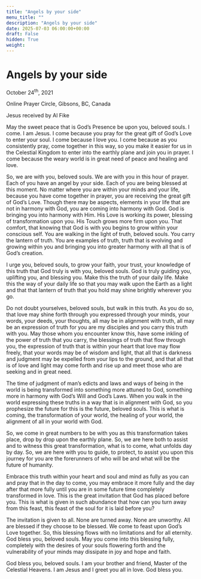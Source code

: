 ```yaml
---
title: "Angels by your side"
menu_title: ""
description: "Angels by your side"
date: 2025-07-03 06:00:00+00:00
draft: False
hidden: True
weight:
---
```

# Angels by your side

October 24<sup>th</sup>, 2021

Online Prayer Circle, Gibsons, BC, Canada

Jesus received by Al Fike

May the sweet peace that is God’s Presence be upon you, beloved souls. I come. I am Jesus. I come because you pray for the great gift of God’s Love to enter your soul. I come because I love you. I come because as you consistently pray, come together in this way, so you make it easier for us in the Celestial Kingdom to enter into the earthly plane and join you in prayer. I come because the weary world is in great need of peace and healing and love.

So, we are with you, beloved souls. We are with you in this hour of prayer. Each of you have an angel by your side. Each of you are being blessed at this moment. No matter where you are within your minds and your life, because you have come together in prayer, you are receiving the great gift of God’s Love. Though there may be aspects, elements in your life that are not in harmony with God, you are coming into harmony with God. God is bringing you into harmony with Him. His Love is working its power, blessing of transformation upon you. His Touch grows more firm upon you. That comfort, that knowing that God is with you begins to grow within your conscious self. You are walking in the light of truth, beloved souls. You carry the lantern of truth. You are examples of truth, truth that is evolving and growing within you and bringing you into greater harmony with all that is of God’s creation.

I urge you, beloved souls, to grow your faith, your trust, your knowledge of this truth that God truly is with you, beloved souls. God is truly guiding you, uplifting you, and blessing you. Make this the truth of your daily life. Make this the way of your daily life so that you may walk upon the Earth as a light and that that lantern of truth that you hold may shine brightly wherever you go.

Do not doubt yourselves, beloved souls, but walk in this truth. As you do so, that love may shine forth through you expressed through your minds, your words, your deeds, your thoughts, all may be in alignment with truth, all may be an expression of truth for you are my disciples and you carry this truth with you. May those whom you encounter know this, have some inkling of the power of truth that you carry, the blessings of truth that flow through you, the expression of truth that is within your heart that love may flow freely, that your words may be of wisdom and light, that all that is darkness and judgment may be expelled from your lips to the ground, and that all that is of love and light may come forth and rise up and meet those who are seeking and in great need.

The time of judgment of man’s edicts and laws and ways of being in the world is being transformed into something more attuned to God, something more in harmony with God’s Will and God’s Laws. When you walk in the world expressing these truths in a way that is in alignment with God, so you prophesize the future for this is the future, beloved souls. This is what is coming, the transformation of your world, the healing of your world, the alignment of all in your world with God.

So, we come in great numbers to be with you as this transformation takes place, drop by drop upon the earthly plane. So, we are here both to assist and to witness this great transformation, what is to come, what unfolds day by day. So, we are here with you to guide, to protect, to assist you upon this journey for you are the forerunners of who will be and what will be the future of humanity.

Embrace this truth within your heart and soul and mind as fully as you can and pray that in the day to come, you may embrace it more fully and the day after that more fully until you are in some future time completely transformed in love. This is the great invitation that God has placed before you. This is what is given in such abundance that how can you turn away from this feast, this feast of the soul for it is laid before you?

The invitation is given to all. None are turned away. None are unworthy. All are blessed if they choose to be blessed. We come to feast upon God’s Love together. So, this blessing flows with no limitations and for all eternity. God bless you, beloved souls. May you come into this blessing fully, completely with the desires of your souls flowering forth and the vulnerability of your minds may dissipate in joy and hope and faith.

God bless you, beloved souls. I am your brother and friend, Master of the Celestial Heavens. I am Jesus and I greet you all in love. God bless you.
